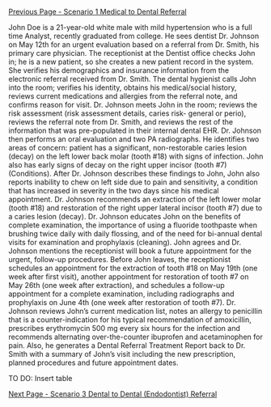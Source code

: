 [Previous Page - Scenario 1 Medical to Dental Referral](scenario_1_medical_to_dental_referral.html)

John Doe is a 21-year-old white male with mild hypertension who is a full time Analyst, recently graduated from college. He sees dentist Dr. Johnson on May 12th for an urgent evaluation based on a referral from Dr. Smith, his primary care physician. The receptionist at the Dentist office checks John in; he is a new patient, so she creates a new patient record in the system. She verifies his demographics and insurance information from the electronic referral received from Dr. Smith.
The dental hygienist calls John into the room; verifies his identity, obtains his medical/social history, reviews current medications and allergies from the referral note, and confirms reason for visit.
Dr. Johnson meets John in the room; reviews the risk assessment (risk assessment details, caries risk- general or perio), reviews the referral note from Dr. Smith, and reviews the rest of the information that was pre-populated in their internal dental EHR. Dr. Johnson then performs an oral evaluation and two PA radiographs. He identifies two areas of concern: patient has a significant, non-restorable caries lesion (decay) on the left lower back molar (tooth #18) with signs of infection. John also has early signs of decay on the right upper incisor (tooth #7) (Conditions). 
After Dr. Johnson describes these findings to John, John also reports inability to chew on left side due to pain and sensitivity, a condition that has increased in severity in the two days since his medical appointment.
Dr. Johnson recommends an extraction of the left lower molar (tooth #18) and restoration of the right upper lateral incisor (tooth #7) due to a caries lesion (decay). Dr. Johnson educates John on the benefits of complete examination, the importance of using a fluoride toothpaste when brushing twice daily with daily flossing, and of the need for bi-annual dental visits for examination and prophylaxis (cleaning). John agrees and Dr. Johnson mentions the receptionist will book a future appointment for the urgent, follow-up procedures. 
Before John leaves, the receptionist schedules an appointment for the extraction of tooth #18 on May 19th (one week after first visit), another appointment for restoration of tooth #7 on May 26th (one week after extraction), and schedules a follow-up appointment for a complete examination, including radiographs and prophylaxis on June 4th (one week after restoration of tooth #7). 
Dr. Johnson reviews John’s current medication list, notes an allergy to penicillin that is a counter-indication for his typical recommendation of amoxicillin, prescribes erythromycin 500 mg every six hours for the infection and recommends alternating over-the-counter ibuprofen and acetaminophen for pain. Also, he generates a Dental Referral Treatment Report back to Dr. Smith with a summary of John’s visit including the new prescription, planned procedures and future appointment dates.

TO DO: Insert table

[Next Page - Scenario 3 Dental to Dental (Endodontist) Referral](scenario_3_dental_to_dental_endodontist_referral.html)